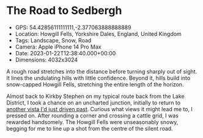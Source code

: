 # The Road to Sedbergh

- GPS: 54.42856111111111,-2.377063888888889
- Location: Howgill Fells, Yorkshire Dales, England, United Kingdom
- Tags: Landscape, Snow, Road
- Camera: Apple iPhone 14 Pro Max
- Date: 2023-01-22T12:38:40.000+00:00
- Dimensions: 4032x3024

A rough road stretches into the distance before turning sharply out of sight. It lines the undulating hills with little confidence. Beyond it, hills build into snow-capped Howgill Fells, stretching the entire length of the horizon.

Almost back to Kirkby Stephen on my typical route back from the Lake District, I took a chance on an uncharted junction, initially to return to [another vista I'd just driven past](./ravenstonedale-common). Curious what views it might lead me to, I pressed on. After rounding a corner and crossing a cattle grid, I was rewarded handsomely. The Howgill Fells were unseasonably snowy, begging for me to line up a shot from the centre of the silent road.
